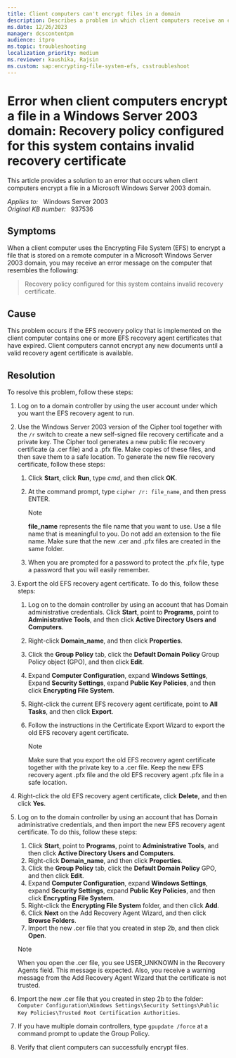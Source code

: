```yaml
---
title: Client computers can't encrypt files in a domain
description: Describes a problem in which client computers receive an error message when the clients try to encrypt a file on a remote computer. This problem occurs if a valid recovery agent certificate is not available on the client computer.
ms.date: 12/26/2023
manager: dcscontentpm
audience: itpro
ms.topic: troubleshooting
localization_priority: medium
ms.reviewer: kaushika, Rajsin
ms.custom: sap:encrypting-file-system-efs, csstroubleshoot
---
```

# Error when client computers encrypt a file in a Windows Server 2003 domain: Recovery policy configured for this system contains invalid recovery certificate

This article provides a solution to an error that occurs when client computers encrypt a file in a Microsoft Windows Server 2003 domain.

_Applies to:_ &nbsp; Windows Server 2003  
_Original KB number:_ &nbsp; 937536

## Symptoms

When a client computer uses the Encrypting File System (EFS) to encrypt a file that is stored on a remote computer in a Microsoft Windows Server 2003 domain, you may receive an error message on the computer that resembles the following:

> Recovery policy configured for this system contains invalid recovery certificate.

## Cause

This problem occurs if the EFS recovery policy that is implemented on the client computer contains one or more EFS recovery agent certificates that have expired. Client computers cannot encrypt any new documents until a valid recovery agent certificate is available.

## Resolution

To resolve this problem, follow these steps:

1. Log on to a domain controller by using the user account under which you want the EFS recovery agent to run.

2. Use the Windows Server 2003 version of the Cipher tool together with the `/r` switch to create a new self-signed file recovery certificate and a private key. The Cipher tool generates a new public file recovery certificate (a .cer file) and a .pfx file. Make copies of these files, and then save them to a safe location. To generate the new file recovery certificate, follow these steps:
    1. Click **Start**, click **Run**, type *cmd*, and then click **OK**.
    2. At the command prompt, type `cipher /r: file_name`, and then press ENTER.

        > [!NOTE]
        > **file_name** represents the file name that you want to use. Use a file name that is meaningful to you. Do not add an extension to the file name. Make sure that the new .cer and .pfx files are created in the same folder.
    3. When you are prompted for a password to protect the .pfx file, type a password that you will easily remember.

3. Export the old EFS recovery agent certificate. To do this, follow these steps:

    1. Log on to the domain controller by using an account that has Domain administrative credentials. Click **Start**, point to **Programs**, point to **Administrative Tools**, and then click **Active Directory Users and Computers**.
    2. Right-click ****Domain_name****, and then click **Properties**.
    3. Click the **Group Policy** tab, click the **Default Domain Policy** Group Policy object (GPO), and then click **Edit**.
    4. Expand **Computer Configuration**, expand **Windows Settings**, Expand **Security Settings**, expand **Public Key Policies**, and then click **Encrypting File System**.
    5. Right-click the current EFS recovery agent certificate, point to **All Tasks**, and then click **Export**.
    6. Follow the instructions in the Certificate Export Wizard to export the old EFS recovery agent certificate.

        > [!NOTE]
        > Make sure that you export the old EFS recovery agent certificate together with the private key to a .cer file. Keep the new EFS recovery agent .pfx file and the old EFS recovery agent .pfx file in a safe location.

4. Right-click the old EFS recovery agent certificate, click **Delete**, and then click **Yes**.

5. Log on to the domain controller by using an account that has Domain administrative credentials, and then import the new EFS recovery agent certificate. To do this, follow these steps:
    1. Click **Start**, point to **Programs**, point to **Administrative Tools**, and then click **Active Directory Users and Computers**.
    2. Right-click **Domain_name**, and then click **Properties**.
    3. Click the **Group Policy** tab, click the **Default Domain Policy** GPO, and then click **Edit**.
    4. Expand **Computer Configuration**, expand **Windows Settings**, expand **Security Settings**, expand **Public Key Policies**, and then click **Encrypting File System**.
    5. Right-click the **Encrypting File System** folder, and then click **Add**.
    6. Click **Next** on the Add Recovery Agent Wizard, and then click **Browse Folders**.
    7. Import the new .cer file that you created in step 2b, and then click **Open**.
      > [!NOTE]
      > When you open the .cer file, you see USER_UNKNOWN in the Recovery Agents field. This message is expected. Also, you receive a warning message from the Add Recovery Agent Wizard that the certificate is not trusted.

6. Import the new .cer file that you created in step 2b to the folder: `Computer Configuration\Windows Settings\Security Settings\Public Key Policies\Trusted Root Certification Authorities`.

7. If you have multiple domain controllers, type `gpupdate /force` at a command prompt to update the Group Policy.

8. Verify that client computers can successfully encrypt files.
